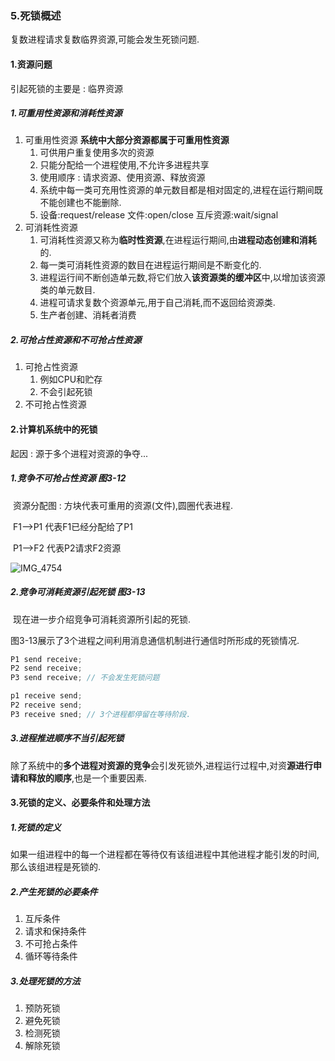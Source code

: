 ### 5.死锁概述

复数进程请求复数临界资源,可能会发生死锁问题.

#### 1.资源问题

引起死锁的主要是 : 临界资源

##### 1.可重用性资源和消耗性资源

1. 可重用性资源 **系统中大部分资源都属于可重用性资源**
   1. 可供用户重复使用多次的资源
   2. 只能分配给一个进程使用,不允许多进程共享
   3. 使用顺序 : 请求资源、使用资源、释放资源
   4. 系统中每一类可充用性资源的单元数目都是相对固定的,进程在运行期间既不能创建也不能删除.
   5. 设备:request/release 文件:open/close 互斥资源:wait/signal
2. 可消耗性资源
   1. 可消耗性资源又称为**临时性资源**,在进程运行期间,由**进程动态创建和消耗**的.
   2. 每一类可消耗性资源的数目在进程运行期间是不断变化的.
   3. 进程运行间不断创造单元数,将它们放入**该资源类的缓冲区**中,以增加该资源类的单元数目.
   4. 进程可请求复数个资源单元,用于自己消耗,而不返回给资源类.
   5. 生产者创建、消耗者消费

##### 2.可抢占性资源和不可抢占性资源

1. 可抢占性资源
   1. 例如CPU和贮存
   2. 不会引起死锁
2. 不可抢占性资源

#### 2.计算机系统中的死锁

起因 : 源于多个进程对资源的争夺...

##### 1.竞争不可抢占性资源    图3-12

​		资源分配图 : 方块代表可重用的资源(文件),圆圈代表进程.

​		F1-->P1 代表F1已经分配给了P1

​		P1-->F2 代表P2请求F2资源

![IMG_4754](https://gitee.com/elplect/personal-image-bed/raw/master/beautyImg/IMG_4754.jpg)

##### 2.竞争可消耗资源引起死锁    图3-13

​		现在进一步介绍竞争可消耗资源所引起的死锁.

​		图3-13展示了3个进程之间利用消息通信机制进行通信时所形成的死锁情况.

```c++
P1 send receive;
P2 send receive;
P3 send receive; // 不会发生死锁问题

p1 receive send;
P2 receive send;
P3 receive sned; // 3个进程都停留在等待阶段.
```

##### 3.进程推进顺序不当引起死锁

​		除了系统中的**多个进程对资源的竞争**会引发死锁外,进程运行过程中,对资**源进行申请和释放的顺序**,也是一个重要因素.

#### 3.死锁的定义、必要条件和处理方法

##### 1.死锁的定义

​		如果一组进程中的每一个进程都在等待仅有该组进程中其他进程才能引发的时间,那么该组进程是死锁的.

##### 2.产生死锁的必要条件

1. 互斥条件
2. 请求和保持条件
3. 不可抢占条件
4. 循环等待条件

##### 3.处理死锁的方法

1. 预防死锁
2. 避免死锁
3. 检测死锁
4. 解除死锁



